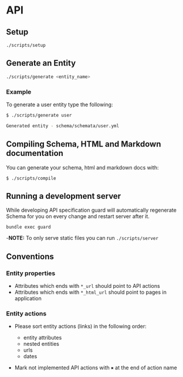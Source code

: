 # API

## Setup

```
./scripts/setup
```

## Generate an Entity

``` sh
./scripts/generate <entity_name>
```

### Example

To generate a user entity type the following:

``` sh
$ ./scripts/generate user

Generated entity - schema/schemata/user.yml
```

## Compiling Schema, HTML and Markdown documentation

You can generate your schema, html and markdown docs with:

```
$ ./scripts/compile
```

## Running a development server

While developing API specification guard will automatically regenerate Schema
for you on every change and restart server after it.

```
bundle exec guard
```

-**NOTE:** To only serve static files you can run `./scripts/server`

## Conventions

### Entity properties

  - Attributes which ends with `*_url` should point to API actions
  - Attributes which ends with `*_html_url` should point to pages in application

### Entity actions

  - Please sort entity actions (links) in the following order:
    - entity attributes
    - nested entities
    - urls
    - dates

  - Mark not implemented API actions with `✖` at the end of action name

